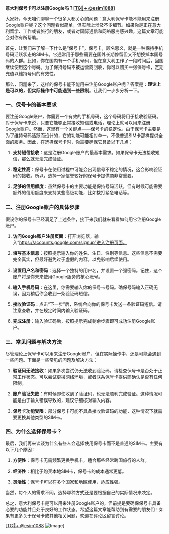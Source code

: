 **意大利保号卡可以注册Google吗？[[TG💪+ @esim1088](https://t.me/s/esim1088)]**

大家好，今天咱们聊聊一个很多人都关心的问题：意大利保号卡能不能用来注册Google账户呢？这个问题看似简单，但实际上涉及不少细节。如果你是正在意大利留学、工作或者旅行的朋友，或者对国际通信和网络服务感兴趣，这篇文章可能会对你有所帮助。

首先，让我们来了解一下什么是“保号卡”。保号卡，顾名思义，就是一种保持手机号码活跃状态的SIM卡。它通常用于那些需要在国外长期停留但又不想换掉本国号码的人群。比如，你在国内有一个手机号码，但在意大利工作了一段时间后，回国继续使用这个号码。为了保持号码不被运营商回收，你可以购买一张保号卡，定期充值以维持号码的有效性。

那么，问题来了，这样的保号卡能不能用来注册Google账户呢？答案是：**理论上是可以的，但实际操作中可能遇到一些限制**。让我们一步步分析一下。

### 一、保号卡的基本要求

要注册Google账户，你需要一个有效的手机号码，这个号码将用于接收验证码。对于保号卡来说，只要它能够正常接收短信或电话，理论上就可以用来注册Google账户。然而，这里有一个关键点——保号卡的稳定性。由于保号卡主要是为了维持号码活跃而设计的，它的功能可能相对单一，不像普通SIM卡那样提供全面的服务。因此，在选择保号卡时，你需要确保它具备以下几点：

1. **支持短信接收**：这是注册Google账户的最基本需求。如果保号卡无法接收短信，那么就无法完成验证。
   
2. **稳定性高**：保号卡在使用过程中可能会出现信号不稳定的情况，这会影响验证码的接收。所以，选择一家信誉较好的保号卡提供商非常重要。

3. **足够的信用额度**：虽然保号卡的主要功能是保持号码活跃，但有时候可能需要额外的信用额度来支持某些高级功能，比如拨打紧急电话等。

### 二、注册Google账户的具体步骤

假设你的保号卡已经满足了上述条件，接下来我们就来看看如何用它注册Google账户。

1. **访问Google账户注册页面**：打开浏览器，输入“https://accounts.google.com/signup”进入注册页面。

2. **填写基本信息**：按照提示输入你的姓名、生日、性别等信息。这些信息不需要完全真实，但最好避免过于虚假的内容，以免影响后续使用。

3. **设置用户名和密码**：选择一个独特的用户名，并设置一个强密码。记住，这个账户将是你未来使用Google服务的核心账号。

4. **输入手机号码**：在这里，你需要输入你的保号卡号码。确保号码输入正确无误，因为稍后你会收到一条验证码短信。

5. **接收验证码**：点击“下一步”后，系统会向你的保号卡发送一条验证码短信。请注意查收，并在规定时间内输入验证码。

6. **完成注册**：输入验证码后，按照提示完成剩余步骤即可成功注册Google账户。

### 三、常见问题与解决方法

尽管理论上保号卡可以用来注册Google账户，但在实际操作中，还是可能会遇到一些问题。下面是一些常见的问题及解决方法：

1. **验证码无法接收**：如果多次尝试仍无法收到验证码，请检查保号卡是否处于正常工作状态。可以尝试更换网络环境，或者联系保号卡提供商确认是否有任何限制。

2. **账户验证失败**：有时候即使收到了验证码，也无法顺利完成验证。这种情况可能是由于输入错误导致的，建议仔细核对输入内容。

3. **保号卡功能受限**：部分保号卡可能不具备接收验证码的功能，这种情况下就需要更换其他类型的SIM卡。

### 四、为什么选择保号卡？

最后，我们再来谈谈为什么有些人会选择使用保号卡而不是普通的SIM卡。主要有以下几个原因：

1. **方便性**：保号卡无需频繁更换手机卡，适合那些经常跨国旅行的人群。

2. **经济性**：相比于购买本地SIM卡，保号卡的成本通常更低。

3. **灵活性**：保号卡可以在多个国家和地区使用，适应性强。

当然，每个人的需求不同，选择哪种方式还是要根据自己的实际情况来决定。

总之，意大利保号卡是可以用来注册Google账户的，但前提是要确保保号卡具备必要的功能并且处于良好的工作状态。希望这篇文章能帮助到有需要的朋友们！如果有更多关于保号卡或其他相关问题，欢迎在评论区留言讨论。

[[TG💪+ @esim1088](https://t.me/s/esim1088) ![Image](https://i.postimg.cc/4NQfJmqS/Snipaste-2025-05-13-00-14-12.png)]
